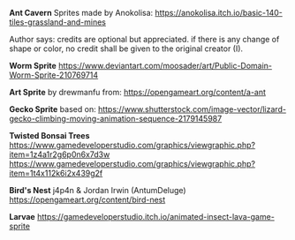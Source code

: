 **Ant Cavern**
Sprites made by Anokolisa:
https://anokolisa.itch.io/basic-140-tiles-grassland-and-mines

Author says:
credits are optional but appreciated.
if there is any change of shape or color, no credit shall be given to the original creator (I).



**Worm Sprite**
https://www.deviantart.com/moosader/art/Public-Domain-Worm-Sprite-210769714



**Art Sprite**
by drewmanfu
from: https://opengameart.org/content/a-ant



**Gecko Sprite**
based on:
https://www.shutterstock.com/image-vector/lizard-gecko-climbing-moving-animation-sequence-2179145987



**Twisted Bonsai Trees**
https://www.gamedeveloperstudio.com/graphics/viewgraphic.php?item=1z4a1r2g6p0n6x7d3w
https://www.gamedeveloperstudio.com/graphics/viewgraphic.php?item=1t4x112k6i2x439g2f



**Bird's Nest**
j4p4n & Jordan Irwin (AntumDeluge)
https://opengameart.org/content/bird-nest


**Larvae**
https://gamedeveloperstudio.itch.io/animated-insect-lava-game-sprite